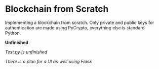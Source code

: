 # Blockchain from Scratch
Implementing a blockchain from scratch. 
Only private and public keys for authentication are made using PyCrypto, everything else is standard Python.


**Unfinished**

_Test.py is unfinished_

_There is a plan for a UI as well using Flask_
